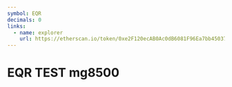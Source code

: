 ```yaml
---
symbol: EQR
decimals: 0
links:
  - name: explorer
    url: https://etherscan.io/token/0xe2F120ecAB0Ac0dB6081F96Ea7bb4503763b8C42
---
```


# EQR TEST mg8500
